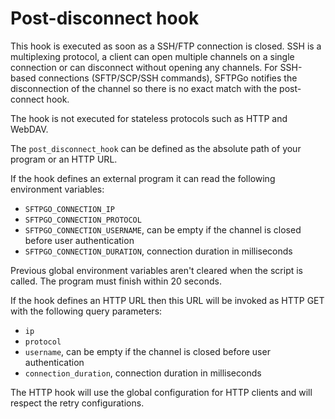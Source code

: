 # Post-disconnect hook

This hook is executed as soon as a SSH/FTP connection is closed. SSH is a multiplexing protocol, a client can open multiple channels on a single connection or can disconnect without opening any channels. For SSH-based connections (SFTP/SCP/SSH commands), SFTPGo notifies the disconnection of the channel so there is no exact match with the post-connect hook.

The hook is not executed for stateless protocols such as HTTP and WebDAV.

The `post_disconnect_hook` can be defined as the absolute path of your program or an HTTP URL.

If the hook defines an external program it can read the following environment variables:

- `SFTPGO_CONNECTION_IP`
- `SFTPGO_CONNECTION_PROTOCOL`
- `SFTPGO_CONNECTION_USERNAME`, can be empty if the channel is closed before user authentication
- `SFTPGO_CONNECTION_DURATION`, connection duration in milliseconds

Previous global environment variables aren't cleared when the script is called.
The program must finish within 20 seconds.

If the hook defines an HTTP URL then this URL will be invoked as HTTP GET with the following query parameters:

- `ip`
- `protocol`
- `username`, can be empty if the channel is closed before user authentication
- `connection_duration`, connection duration in milliseconds

The HTTP hook will use the global configuration for HTTP clients and will respect the retry configurations.
